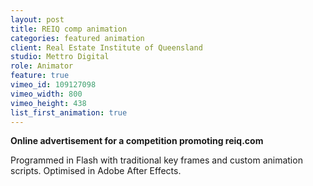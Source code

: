 ```yaml
---
layout: post
title: REIQ comp animation
categories: featured animation
client: Real Estate Institute of Queensland
studio: Mettro Digital
role: Animator
feature: true
vimeo_id: 109127098
vimeo_width: 800
vimeo_height: 438
list_first_animation: true
---
```


**Online advertisement for a competition promoting reiq.com**

Programmed in Flash with traditional key frames and custom animation scripts. Optimised in Adobe After Effects.

